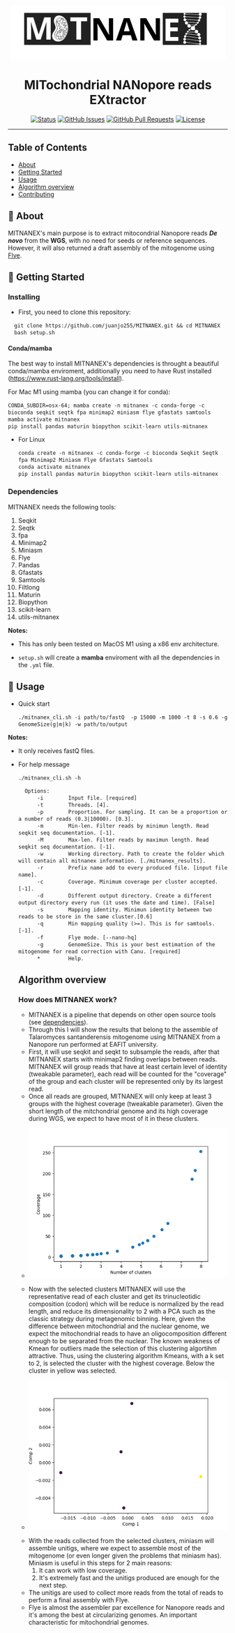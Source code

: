 <p align="center"><img src="images/MITNANEX.png" alt="MITNANEX"></p>

<h1 align="center">MITochondrial NANopore reads EXtractor</h3>

<div align="center">

  [![Status](https://img.shields.io/badge/status-active-success.svg)]() 
  [![GitHub Issues](https://img.shields.io/github/issues/kylelobo/The-Documentation-Compendium.svg)](https://github.com/juanjo255/MITNANEX/issues)
  [![GitHub Pull Requests](https://img.shields.io/github/issues-pr/kylelobo/The-Documentation-Compendium.svg)](https://github.com/juanjo255/MITNANEX/pulls)
  [![License](https://img.shields.io/badge/license-MIT-blue.svg)](/LICENSE)

</div>

---

## Table of Contents
+ [About](#about)
+ [Getting Started](#getting_started)
+ [Usage](#usage)
+ [Algorithm overview](#algorithm_overview)
+ [Contributing](../CONTRIBUTING.md)

## 🧐 About <a name = "about"></a>
MITNANEX's main purpose is to extract mitocondrial Nanopore reads **_De novo_** from the **WGS**, with no need for seeds or reference sequences. However, it will also returned a draft assembly of the mitogenome using [Flye](https://github.com/fenderglass/Flye.git).

## 🏁 Getting Started <a name = "getting_started"></a>

### Installing
* First, you need to clone this repository:
```
  git clone https://github.com/juanjo255/MITNANEX.git && cd MITNANEX
  bash setup.sh
  ```

#### Conda/mamba

The best way to install MITNANEX's dependencies is throught a beautiful conda/mamba enviroment, additionally you need to have Rust installed (https://www.rust-lang.org/tools/install).

  For Mac M1 using mamba (you can change it for conda):
  ```
  CONDA_SUBDIR=osx-64; mamba create -n mitnanex -c conda-forge -c bioconda seqkit seqtk fpa minimap2 miniasm flye gfastats samtools
  mamba activate mitnanex
  pip install pandas maturin biopython scikit-learn utils-mitnanex
  ```
* For Linux
  ```
  conda create -n mitnanex -c conda-forge -c bioconda Seqkit Seqtk fpa Minimap2 Miniasm Flye Gfastats Samtools
  conda activate mitnanex
  pip install pandas maturin biopython scikit-learn utils-mitnanex
  ```
   
### Dependencies
MITNANEX needs the following tools:
1. Seqkit
2. Seqtk
3. fpa
4. Minimap2
5. Miniasm
6. Flye
7. Pandas
8. Gfastats
9. Samtools
10. Filtlong
11. Maturin
12. Biopython
13. scikit-learn
14. utils-mitnanex 

**Notes:** 

+ This has only been tested on MacOS M1 using a x86 env architecture.
  
+ ```setup.sh``` will create a **mamba** enviroment with all the dependencies in the  ```.yml``` file.

## 🎈 Usage <a name="usage"></a>

* Quick start
  ```
  ./mitnanex_cli.sh -i path/to/fastQ  -p 15000 -m 1000 -t 8 -s 0.6 -g GenomeSize(g|m|k) -w path/to/output
  ```
**Notes:** 
+ It only receives fastQ files.

* For help message
  ```
  ./mitnanex_cli.sh -h
  ```
  ```
    Options:
        -i        Input file. [required]
        -t        Threads. [4].
        -p        Proportion. For sampling. It can be a proportion or a number of reads (0.3|10000). [0.3].
        -m        Min-len. Filter reads by minimun length. Read seqkit seq documentation. [-1].
        -M        Max-len. Filter reads by maximun length. Read seqkit seq documentation. [-1].
        -w        Working directory. Path to create the folder which will contain all mitnanex information. [./mitnanex_results].
        -r        Prefix name add to every produced file. [input file name].
        -c        Coverage. Minimum coverage per cluster accepted. [-1].
        -d        Different output directory. Create a different output directory every run (it uses the date and time). [False]
        -s        Mapping identity. Minimun identity between two reads to be store in the same cluster.[0.6]
        -q        Min mapping quality (>=). This is for samtools. [-1].
        -f        Flye mode. [--nano-hq]
        -g        GenomeSize. This is your best estimation of the mitogenome for read correction with Canu. [required]
        *         Help.
  
  ```

  ## Algorithm overview <a name = "algorithm_overview"></a>
  ### **How does MITNANEX work?**
  + MITNANEX is a pipeline that depends on other open source tools (see [dependencies](#getting_started)).
  + Through this I will show the results that belong to the assemble of Talaromyces santanderensis mitogenome using MITNANEX from a Nanopore run performed at EAFIT university.
  + First, it will use seqkit and seqkt to subsample the reads, after that  MITNANEX starts with minimap2 finding overlaps between reads. MITNANEX will group reads that have at least certain level of identity (tweakable parameter), each read will be counted for the "coverage" of the group and each cluster will be represented only by its largest read.
  + Once all reads are grouped, MITNANEX will only keep at least 3 groups with the highest coverage (tweakable parameter). Given the short length of the mitchondrial genome and its high coverage during WGS, we expect to have most of it in these clusters.
  + <p align="center"><img src="images/Cluster_filter_by_cov.png" alt="Cluster_filter_by_cov"></p>
  + Now with the selected clusters MITNANEX will use the representative read of each cluster and get its trinucleotidic composition (codon) which will be reduce is normalized by the read length, and reduce its dimensionality to 2 with a PCA such as the classic strategy during metagenomic binning. Here, given the difference between mitochondrial and the nuclear genome, we expect the mitochondrial reads to have an oligocomposition different enough to be separated from the nuclear. The known weakness of Kmean for outliers made the selection of this clustering algortihm attractive. Thus, using the clustering algorithm Kmeans, with a k set to 2, is selected the cluster with the highest coverage. Below the cluster in yellow was selected.
  + <p align="center"><img src="images/Kmeans_on_pca.png" alt="Kmeans_on_pca"></p>
  + With the reads collected from the selected clusters, miniasm will assemble unitigs, where we expect to assemble most of the mitogenome (or even longer given the problems that miniasm has). Miniasm is useful in this steps for 2 main reasons:
    1. It can work with low coverage.
    2. It's extremely fast and the unitigs produced are enough for the next step.
  + The unitigs are used to collect more reads from the total of reads to perform a final assembly with Flye.
  + Flye is almost the assembler par excellence for Nanopore reads and it's among the best at circularizing genomes. An important characteristic for mitochondrial genomes. 
     
 







